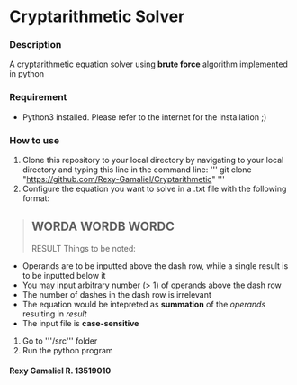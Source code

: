 # Cryptarithmetic Solver

### Description
A cryptarithmetic equation solver using **brute force** algorithm implemented in python

### Requirement
* Python3 installed. Please refer to the internet for the installation ;)

### How to use
1. Clone this repository to your local directory by navigating to your local directory and typing this line in the command line:
'''
git clone "https://github.com/Rexy-Gamaliel/Cryptarithmetic"
'''
1. Configure the equation you want to solve in a .txt file with the following format:
  > WORDA
  > WORDB
  > WORDC
  > ------
  > RESULT
  Things to be noted:
  * Operands are to be inputted above the dash row, while a single result is to be inputted below it
  * You may input arbitrary number (> 1) of operands above the dash row
  * The number of dashes in the dash row is irrelevant
  * The equation would be intepreted as **summation** of the *operands* resulting in *result*
  * The input file is **case-sensitive**
1. Go to '''/src''' folder
1. Run the python program


#### Rexy Gamaliel R. 13519010
